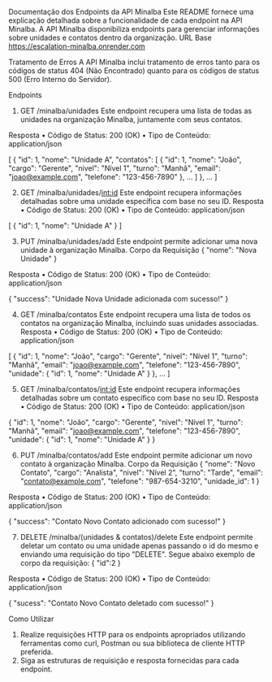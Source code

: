 Documentação dos Endpoints da API Minalba
Este README fornece uma explicação detalhada sobre a funcionalidade de cada endpoint na API Minalba. A API Minalba disponibiliza endpoints para gerenciar informações sobre unidades e contatos dentro da organização.
URL Base
https://escalation-minalba.onrender.com

Tratamento de Erros
A API Minalba inclui tratamento de erros tanto para os códigos de status 404 (Não Encontrado) quanto para os códigos de status 500 (Erro Interno do Servidor).

Endpoints
1. GET /minalba/unidades
Este endpoint recupera uma lista de todas as unidades na organização Minalba, juntamente com seus contatos.

Resposta
•	Código de Status: 200 (OK)
•	Tipo de Conteúdo: application/json

[
    {
        "id": 1,
        "nome": "Unidade A",
        "contatos": [
            {
                "id": 1,
                "nome": "João",
                "cargo": "Gerente",
                "nivel": "Nível 1",
                "turno": "Manhã",
                "email": "joao@example.com",
                "telefone": "123-456-7890"
            },
            ...
        ]
    },
    ...
]

2. GET /minalba/unidades/<int:id>
Este endpoint recupera informações detalhadas sobre uma unidade específica com base no seu ID.
Resposta
•	Código de Status: 200 (OK)
•	Tipo de Conteúdo: application/json

[
    {
        "id": 1,
        "nome": "Unidade A"
    }
]

3. PUT /minalba/unidades/add
Este endpoint permite adicionar uma nova unidade à organização Minalba.
Corpo da Requisição
{
    "nome": "Nova Unidade"
}

Resposta
•	Código de Status: 200 (OK)
•	Tipo de Conteúdo: application/json

{
    "success": "Unidade Nova Unidade adicionada com sucesso!"
}

4. GET /minalba/contatos
Este endpoint recupera uma lista de todos os contatos na organização Minalba, incluindo suas unidades associadas.
Resposta
•	Código de Status: 200 (OK)
•	Tipo de Conteúdo: application/json

[
    {
        "id": 1,
        "nome": "João",
        "cargo": "Gerente",
        "nivel": "Nível 1",
        "turno": "Manhã",
        "email": "joao@example.com",
        "telefone": "123-456-7890",
        "unidade": {
            "id": 1,
            "nome": "Unidade A"
        }
    },
    ...
]

5. GET /minalba/contatos/<int:id>
Este endpoint recupera informações detalhadas sobre um contato específico com base no seu ID.
Resposta
•	Código de Status: 200 (OK)
•	Tipo de Conteúdo: application/json

{
    "id": 1,
    "nome": "João",
    "cargo": "Gerente",
    "nivel": "Nível 1",
    "turno": "Manhã",
    "email": "joao@example.com",
    "telefone": "123-456-7890",
    "unidade": {
        "id": 1,
        "nome": "Unidade A"
    }
}

6. PUT /minalba/contatos/add
Este endpoint permite adicionar um novo contato à organização Minalba.
Corpo da Requisição
{
    "nome": "Novo Contato",
    "cargo": "Analista",
    "nivel": "Nível 2",
    "turno": "Tarde",
    "email": "contato@example.com",
    "telefone": "987-654-3210",
    "unidade_id": 1
}

Resposta
•	Código de Status: 200 (OK)
•	Tipo de Conteúdo: application/json

{
    "success": "Contato Novo Contato adicionado com sucesso!"
}

7. DELETE /minalba/(unidades & contatos)/delete
Este endpoint permite deletar um contato ou uma unidade apenas passando o id do mesmo e enviando uma requisição do tipo "DELETE".
Segue abaixo exemplo de corpo da requisição:
{
    "id":2
}

Resposta
•	Código de Status: 200 (OK)
•	Tipo de Conteúdo: application/json

{
    "sucess": "Contato Novo Contato deletado com sucesso!"
}

Como Utilizar
1.	Realize requisições HTTP para os endpoints apropriados utilizando ferramentas como curl, Postman ou sua biblioteca de cliente HTTP preferida.
2.	Siga as estruturas de requisição e resposta fornecidas para cada endpoint.



